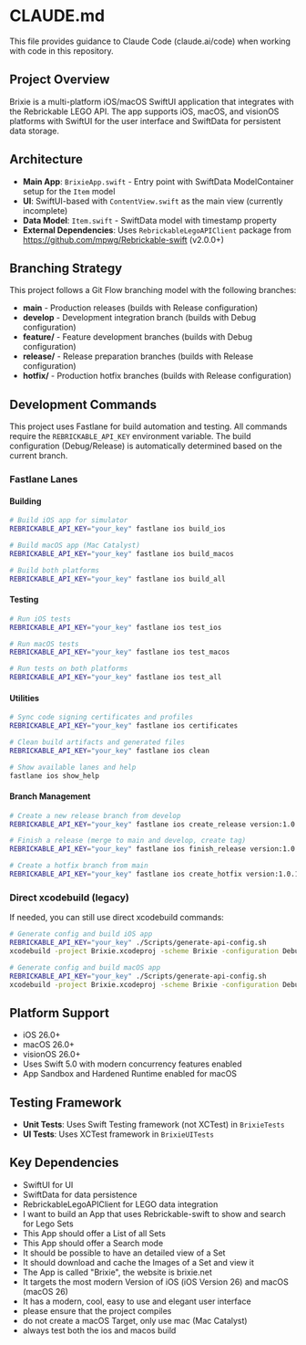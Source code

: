 # CLAUDE.md

This file provides guidance to Claude Code (claude.ai/code) when working with code in this repository.

## Project Overview

Brixie is a multi-platform iOS/macOS SwiftUI application that integrates with the Rebrickable LEGO API. The app supports iOS, macOS, and visionOS platforms with SwiftUI for the user interface and SwiftData for persistent data storage.

## Architecture

- **Main App**: `BrixieApp.swift` - Entry point with SwiftData ModelContainer setup for the `Item` model
- **UI**: SwiftUI-based with `ContentView.swift` as the main view (currently incomplete)
- **Data Model**: `Item.swift` - SwiftData model with timestamp property
- **External Dependencies**: Uses `RebrickableLegoAPIClient` package from https://github.com/mpwg/Rebrickable-swift (v2.0.0+)

## Branching Strategy

This project follows a Git Flow branching model with the following branches:

- **main** - Production releases (builds with Release configuration)
- **develop** - Development integration branch (builds with Debug configuration)
- **feature/** - Feature development branches (builds with Debug configuration)
- **release/** - Release preparation branches (builds with Release configuration)
- **hotfix/** - Production hotfix branches (builds with Release configuration)

## Development Commands

This project uses Fastlane for build automation and testing. All commands require the `REBRICKABLE_API_KEY` environment variable. The build configuration (Debug/Release) is automatically determined based on the current branch.

### Fastlane Lanes

#### Building
```bash
# Build iOS app for simulator
REBRICKABLE_API_KEY="your_key" fastlane ios build_ios

# Build macOS app (Mac Catalyst)
REBRICKABLE_API_KEY="your_key" fastlane ios build_macos

# Build both platforms
REBRICKABLE_API_KEY="your_key" fastlane ios build_all
```

#### Testing
```bash
# Run iOS tests
REBRICKABLE_API_KEY="your_key" fastlane ios test_ios

# Run macOS tests
REBRICKABLE_API_KEY="your_key" fastlane ios test_macos

# Run tests on both platforms
REBRICKABLE_API_KEY="your_key" fastlane ios test_all
```

#### Utilities
```bash
# Sync code signing certificates and profiles
REBRICKABLE_API_KEY="your_key" fastlane ios certificates

# Clean build artifacts and generated files
REBRICKABLE_API_KEY="your_key" fastlane ios clean

# Show available lanes and help
fastlane ios show_help
```

#### Branch Management
```bash
# Create a new release branch from develop
REBRICKABLE_API_KEY="your_key" fastlane ios create_release version:1.0.0

# Finish a release (merge to main and develop, create tag)
REBRICKABLE_API_KEY="your_key" fastlane ios finish_release version:1.0.0

# Create a hotfix branch from main
REBRICKABLE_API_KEY="your_key" fastlane ios create_hotfix version:1.0.1
```

### Direct xcodebuild (legacy)
If needed, you can still use direct xcodebuild commands:

```bash
# Generate config and build iOS app
REBRICKABLE_API_KEY="your_key" ./Scripts/generate-api-config.sh
xcodebuild -project Brixie.xcodeproj -scheme Brixie -configuration Debug -destination 'platform=iOS Simulator,name=iPhone 16' build

# Generate config and build macOS app
REBRICKABLE_API_KEY="your_key" ./Scripts/generate-api-config.sh
xcodebuild -project Brixie.xcodeproj -scheme Brixie -configuration Debug -destination 'platform=macOS,variant=Mac Catalyst' build
```

## Platform Support

- iOS 26.0+
- macOS 26.0+ 
- visionOS 26.0+
- Uses Swift 5.0 with modern concurrency features enabled
- App Sandbox and Hardened Runtime enabled for macOS

## Testing Framework

- **Unit Tests**: Uses Swift Testing framework (not XCTest) in `BrixieTests`
- **UI Tests**: Uses XCTest framework in `BrixieUITests`

## Key Dependencies

- SwiftUI for UI
- SwiftData for data persistence
- RebrickableLegoAPIClient for LEGO data integration
- I want to build an App that uses Rebrickable-swift to show and search for Lego Sets
- This App should offer a List of all Sets
- This App should offer a Search mode
- It should be possible to have an detailed view of a Set
- It should download and cache the Images of a Set and view it
- The App is called "Brixie", the website is brixie.net
- It targets the most modern Version of iOS (iOS Version 26) and macOS (macOS 26)
- It has a modern, cool, easy to use and elegant user interface
- please ensure that the project compiles
- do not create a macOS Target, only use mac (Mac Catalyst)
- always test both the ios and macos build